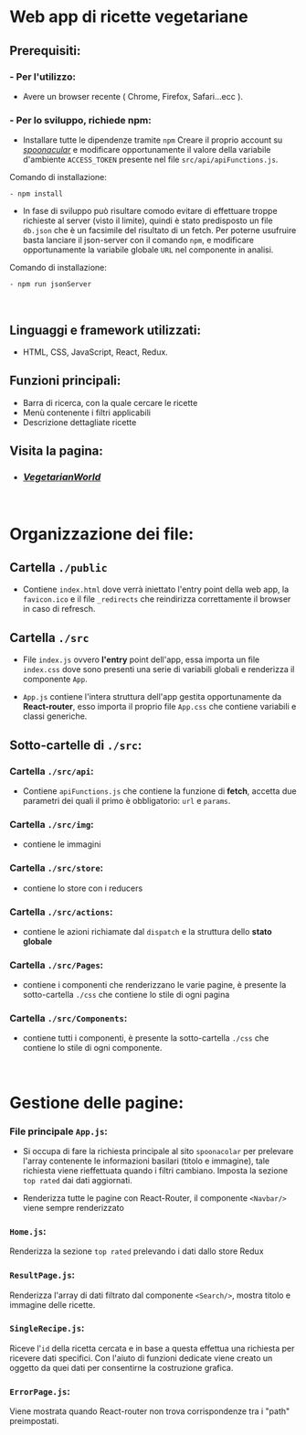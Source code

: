 # Web app di ricette vegetariane

## **Prerequisiti:** 

### - Per l'utilizzo:

*  Avere un browser recente ( Chrome, Firefox, Safari...ecc ).

### - Per lo sviluppo, richiede npm:

* Installare tutte le dipendenze tramite `npm`
Creare il proprio account su [_spoonacular_](https://spoonacular.com/food-api/docs) e modificare opportunamente il valore della variabile d'ambiente `ACCESS_TOKEN` presente nel file `src/api/apiFunctions.js`.

Comando di installazione:

    - npm install

* In fase di sviluppo può risultare comodo evitare di effettuare troppe richieste al server (visto il limite), quindi è stato predisposto un file `db.json` che è un facsimile del risultato di un fetch. Per poterne usufruire basta lanciare il json-server con il comando `npm`, e modificare opportunamente la variabile globale `URL` nel componente in analisi.

Comando di installazione:

    - npm run jsonServer

</br>

## **Linguaggi e framework utilizzati:** 

* HTML, CSS, JavaScript, React, Redux.

## **Funzioni principali:** 

* Barra di ricerca, con la quale cercare le ricette
* Menù contenente i filtri applicabili
* Descrizione dettagliate ricette


## **Visita la pagina:** 

* ### [_VegetarianWorld_](https://vegetarianworld.netlify.app/)

</br>

# **Organizzazione dei file:** 

 ## Cartella `./public`

* Contiene `index.html` dove verrà iniettato l'entry point della web app, la `favicon.ico` e il file `_redirects` che reindirizza correttamente il browser in caso di refresch.

 ## Cartella `./src`

* File `index.js` ovvero **l'entry** point dell'app, essa importa un file `index.css` dove sono presenti una serie di variabili globali e renderizza il componente `App`.

* `App.js` contiene l'intera struttura dell'app gestita opportunamente da **React-router**, esso importa il proprio file `App.css` che contiene variabili e classi generiche.

 ## Sotto-cartelle di `./src`:

 ### Cartella `./src/api`:
 * Contiene `apiFunctions.js` che contiene la funzione di **fetch**, accetta due parametri dei quali il primo è obbligatorio: `url` e `params`.

 ### Cartella `./src/img`:
 * contiene le immagini

 ### Cartella `./src/store`:
 * contiene lo store con i reducers

 ### Cartella `./src/actions`:
 * contiene le azioni richiamate dal `dispatch` e la struttura dello **stato globale**

 ### Cartella `./src/Pages`:
 * contiene i componenti che renderizzano le varie pagine, è presente la sotto-cartella `./css` che contiene lo stile di ogni pagina

 ### Cartella `./src/Components`:
 * contiene tutti i componenti, è presente la sotto-cartella `./css` che contiene lo stile di ogni componente.

 </br>

# **Gestione delle pagine:** 

### File principale `App.js`:
 * Si occupa di fare la richiesta principale al sito `spoonacolar` per prelevare l'array contenente le informazioni basilari (titolo e immagine), tale richiesta viene rieffettuata quando i filtri cambiano. Imposta la sezione `top rated` dai dati aggiornati.

 * Renderizza tutte le pagine con React-Router, il componente `<Navbar/>` viene sempre renderizzato


### `Home.js`:
Renderizza la sezione `top rated` prelevando i dati dallo store Redux

### `ResultPage.js`:
Renderizza l'array di dati filtrato dal componente `<Search/>`, mostra titolo e immagine delle ricette.

### `SingleRecipe.js`:
Riceve l'`id` della ricetta cercata e in base a questa effettua una richiesta per ricevere dati specifici. Con l'aiuto di funzioni dedicate viene creato un oggetto da quei dati per consentirne la costruzione grafica.

### `ErrorPage.js`:
Viene mostrata quando React-router non trova corrispondenze tra i "path" preimpostati.
